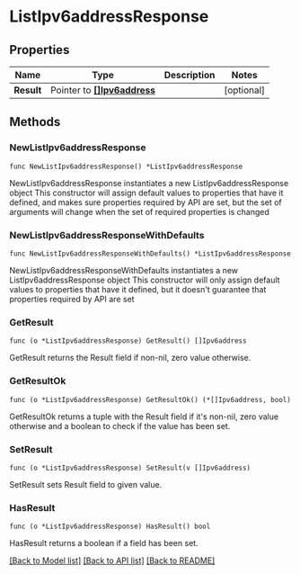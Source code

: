 # ListIpv6addressResponse

## Properties

Name | Type | Description | Notes
------------ | ------------- | ------------- | -------------
**Result** | Pointer to [**[]Ipv6address**](Ipv6address.md) |  | [optional] 

## Methods

### NewListIpv6addressResponse

`func NewListIpv6addressResponse() *ListIpv6addressResponse`

NewListIpv6addressResponse instantiates a new ListIpv6addressResponse object
This constructor will assign default values to properties that have it defined,
and makes sure properties required by API are set, but the set of arguments
will change when the set of required properties is changed

### NewListIpv6addressResponseWithDefaults

`func NewListIpv6addressResponseWithDefaults() *ListIpv6addressResponse`

NewListIpv6addressResponseWithDefaults instantiates a new ListIpv6addressResponse object
This constructor will only assign default values to properties that have it defined,
but it doesn't guarantee that properties required by API are set

### GetResult

`func (o *ListIpv6addressResponse) GetResult() []Ipv6address`

GetResult returns the Result field if non-nil, zero value otherwise.

### GetResultOk

`func (o *ListIpv6addressResponse) GetResultOk() (*[]Ipv6address, bool)`

GetResultOk returns a tuple with the Result field if it's non-nil, zero value otherwise
and a boolean to check if the value has been set.

### SetResult

`func (o *ListIpv6addressResponse) SetResult(v []Ipv6address)`

SetResult sets Result field to given value.

### HasResult

`func (o *ListIpv6addressResponse) HasResult() bool`

HasResult returns a boolean if a field has been set.


[[Back to Model list]](../README.md#documentation-for-models) [[Back to API list]](../README.md#documentation-for-api-endpoints) [[Back to README]](../README.md)


